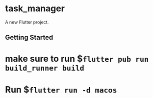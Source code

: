 # task_manager

A new Flutter project.

## Getting Started
# make sure to run $`flutter pub run build_runner build`
# Run $`flutter run -d macos`